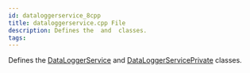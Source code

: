 ```yaml
---
id: dataloggerservice_8cpp
title: dataloggerservice.cpp File
description: Defines the  and  classes.
tags:
---
```

Defines the <a href="classDataLoggerService">DataLoggerService</a> and <a href="classDataLoggerServicePrivate">DataLoggerServicePrivate</a> classes.
